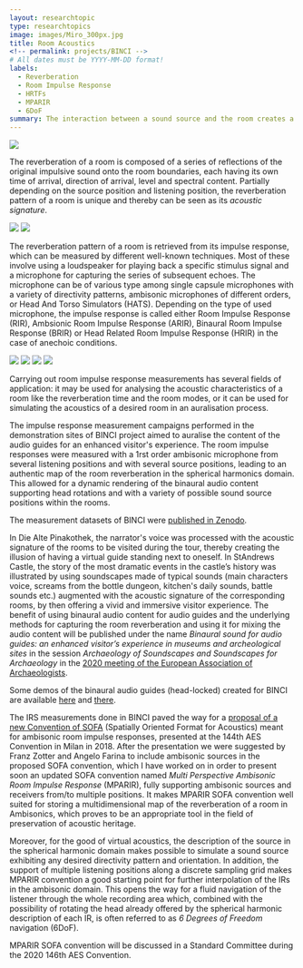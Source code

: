 ```yaml
---
layout: researchtopic
type: researchtopics
image: images/Miro_300px.jpg
title: Room Acoustics
<!-- permalink: projects/BINCI -->
# All dates must be YYYY-MM-DD format!
labels:
  - Reverberation
  - Room Impulse Response
  - HRTFs
  - MPARIR
  - 6DoF
summary: The interaction between a sound source and the room creates a series of echoes whose characteristics depend on its geometry and materials, and is referred to as room reverberation.
---
```



<img class="ui image" src="../images/standrews_500px.jpg">


The reverberation of a room is composed of a series of reflections of the original impulsive sound onto the room boundaries, each having its own time of arrival, direction of arrival, level and spectral content. Partially depending on the source position and listening position, the reverberation pattern of a room is unique and thereby can be seen as its *acoustic signature*.<br />

<div class="ui medium images">
<img class="ui image" src="../images/standrews2_500px.jpg">
<img class="ui image" src="../images/standrews3_500px.jpg">
</div>

The reverberation pattern of a room is retrieved from its impulse response, which can be measured by different well-known techniques. Most of these involve using a loudspeaker for playing back a specific stimulus signal and a microphone for capturing the series of subsequent echoes. The microphone can be of various type among single capsule microphones with a variety of directivity patterns, ambisonic microphones of different orders, or Head And Torso Simulators (HATS). Depending on the type of used microphone, the impulse response is called either Room Impulse Response (RIR), Ambsionic Room Impulse Response (ARIR), Binaural Room Impulse Response (BRIR) or Head Related Room Impulse Response (HRIR) in the case of anechoic conditions.<br />

<div class="ui medium images">
<img class="ui image" src="../images/pinakotheke_500px.png">
<img class="ui image" src="../images/eurecat_500px.jpg">
<img class="ui image" src="../images/deluxe2_500px.jpg">
<img class="ui image" src="../images/standrews4_500px.jpg">
</div>

Carrying out room impulse response measurements has several fields of application: it may be used for analysing the acoustic characteristics of a room like the reverberation time and the room modes, or it can be used for simulating the acoustics of a desired room in an auralisation process.<br />

The impulse response measurement campaigns performed in the demonstration sites of BINCI project aimed to auralise the content of the audio guides for an enhanced visitor's experience. The room impulse responses were measured with a 1rst order ambisonic microphone from several listening positions and with several source positions, leading to an authentic map of the room reverberation in the spherical harmonics domain. This allowed for a dynamic rendering of the binaural audio content supporting head rotations and with a variety of possible sound source positions within the rooms.<br />

The measurement datasets of BINCI were [published in Zenodo](https://zenodo.org/record/1299894#.XSHGfNMzbMU).<br />

In Die Alte Pinakothek, the narrator's voice was processed with the acoustic signature of the rooms to be visited during the tour, thereby creating the illusion of having a virtual guide standing next to oneself. In StAndrews Castle, the story of the most dramatic events in the castle’s history was illustrated by using soundscapes made of typical sounds (main characters voice, screams from the bottle dungeon, kitchen's daily sounds, battle sounds etc.) augmented with the acoustic signature of the corresponding rooms, by then offering a vivid and immersive visitor experience. The benefit of using binaural audio content for audio guides and the underlying methods for capturing the room reverberation and using it for mixing the audio content will be published under the name *Binaural sound for audio guides: an enhanced visitor’s experience in museums and archeological sites* in the session *Archaeology of Soundscapes and Soundscapes for Archaeology* in the [2020 meeting of the European Association of Archaeologists](https://www.e-a-a.org/EAA2020/Programme.aspx?WebsiteKey=4245c0d1-9c0e-4a58-bfa2-906885ad5f28&hkey=e2646dc0-ed23-404c-ad20-24129c9e69c3&Program=3#Program).<br />

Some demos of the binaural audio guides (head-locked) created for BINCI are available [here](https://www.youtube.com/watch?time_continue=24&v=AfFsXqODqOQ&feature=emb_logo) and [there](https://www.youtube.com/watch?time_continue=165&v=ijhN34Jwkw0&feature=emb_logo).<br />

 The IRS measurements done in BINCI paved the way for a [proposal of a new Convention of SOFA](http://www.aes.org/e-lib/browse.cfm?elib=19560) (Spatially Oriented Format for Acoustics) meant for ambisonic room impulse responses, presented at the 144th AES Convention in Milan in 2018. After the presentation we were suggested by Franz Zotter and Angelo Farina to include ambisonic sources in the proposed SOFA convention, which I have worked on in order to present soon an updated SOFA convention named *Multi Perspective Ambisonic Room Impulse Response* (MPARIR), fully supporting ambisonic sources and receivers from/to multiple positions. It makes MPARIR SOFA convention well suited for storing a multidimensional map of the reverberation of a room in Ambisonics, which proves to be an appropriate tool in the field of preservation of acoustic heritage.<br />

 Moreover, for the good of virtual acoustics, the description of the source in the spherical harmonic domain makes possible to simulate a sound source exhibiting any desired directivity pattern and orientation. In addition, the support of multiple listening positions along a discrete sampling grid makes MPARIR convention a good starting point for further interpolation of the IRs in the ambisonic domain. This opens the way for a fluid navigation of the listener through the whole recording area which, combined with the possibility of rotating the head already offered by the spherical harmonic description of each IR, is often referred to as *6 Degrees of Freedom* navigation (6DoF).<br />

MPARIR SOFA convention will be discussed in a Standard Committee during the 2020 146th AES Convention.
